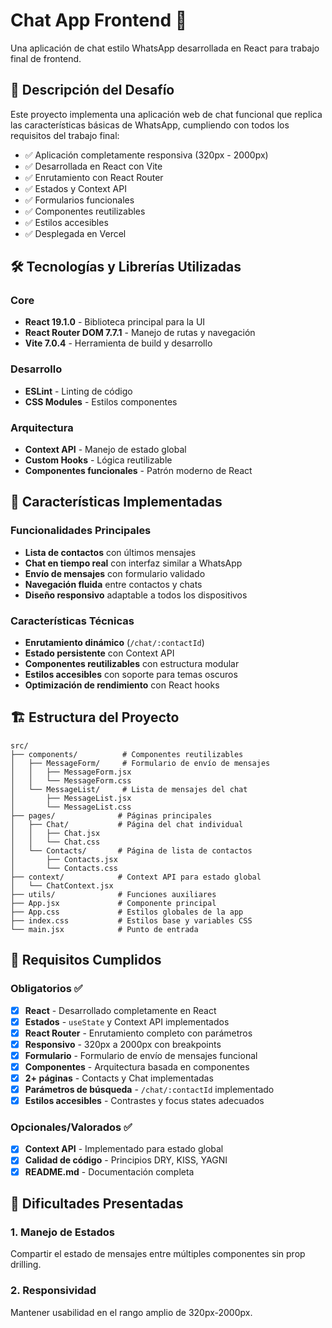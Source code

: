 # Chat App Frontend 💬

Una aplicación de chat estilo WhatsApp desarrollada en React para trabajo final de frontend.

## 🚀 Descripción del Desafío

Este proyecto implementa una aplicación web de chat funcional que replica las características básicas de WhatsApp, cumpliendo con todos los requisitos del trabajo final:

- ✅ Aplicación completamente responsiva (320px - 2000px)
- ✅ Desarrollada en React con Vite
- ✅ Enrutamiento con React Router
- ✅ Estados y Context API
- ✅ Formularios funcionales
- ✅ Componentes reutilizables
- ✅ Estilos accesibles
- ✅ Desplegada en Vercel

## 🛠️ Tecnologías y Librerías Utilizadas

### Core
- **React 19.1.0** - Biblioteca principal para la UI
- **React Router DOM 7.7.1** - Manejo de rutas y navegación
- **Vite 7.0.4** - Herramienta de build y desarrollo

### Desarrollo
- **ESLint** - Linting de código
- **CSS Modules** - Estilos componentes

### Arquitectura
- **Context API** - Manejo de estado global
- **Custom Hooks** - Lógica reutilizable
- **Componentes funcionales** - Patrón moderno de React

## 📱 Características Implementadas

### Funcionalidades Principales
- **Lista de contactos** con últimos mensajes
- **Chat en tiempo real** con interfaz similar a WhatsApp
- **Envío de mensajes** con formulario validado
- **Navegación fluida** entre contactos y chats
- **Diseño responsivo** adaptable a todos los dispositivos

### Características Técnicas
- **Enrutamiento dinámico** (`/chat/:contactId`)
- **Estado persistente** con Context API
- **Componentes reutilizables** con estructura modular
- **Estilos accesibles** con soporte para temas oscuros
- **Optimización de rendimiento** con React hooks

## 🏗️ Estructura del Proyecto

```
src/
├── components/          # Componentes reutilizables
│   ├── MessageForm/     # Formulario de envío de mensajes
│   │   ├── MessageForm.jsx
│   │   └── MessageForm.css
│   └── MessageList/     # Lista de mensajes del chat
│       ├── MessageList.jsx
│       └── MessageList.css
├── pages/              # Páginas principales
│   ├── Chat/           # Página del chat individual
│   │   ├── Chat.jsx
│   │   └── Chat.css
│   └── Contacts/       # Página de lista de contactos
│       ├── Contacts.jsx
│       └── Contacts.css
├── context/            # Context API para estado global
│   └── ChatContext.jsx
├── utils/              # Funciones auxiliares
├── App.jsx             # Componente principal
├── App.css             # Estilos globales de la app
├── index.css           # Estilos base y variables CSS
└── main.jsx            # Punto de entrada
```

## 🎯 Requisitos Cumplidos

### Obligatorios ✅
- [x] **React** - Desarrollado completamente en React
- [x] **Estados** - `useState` y Context API implementados
- [x] **React Router** - Enrutamiento completo con parámetros
- [x] **Responsivo** - 320px a 2000px con breakpoints
- [x] **Formulario** - Formulario de envío de mensajes funcional
- [x] **Componentes** - Arquitectura basada en componentes
- [x] **2+ páginas** - Contacts y Chat implementadas
- [x] **Parámetros de búsqueda** - `/chat/:contactId` implementado
- [x] **Estilos accesibles** - Contrastes y focus states adecuados

### Opcionales/Valorados ✅
- [x] **Context API** - Implementado para estado global
- [x] **Calidad de código** - Principios DRY, KISS, YAGNI
- [x] **README.md** - Documentación completa

## 🚧 Dificultades Presentadas

### 1. **Manejo de Estados**
Compartir el estado de mensajes entre múltiples componentes sin prop drilling.

### 2. **Responsividad**
Mantener usabilidad en el rango amplio de 320px-2000px.
